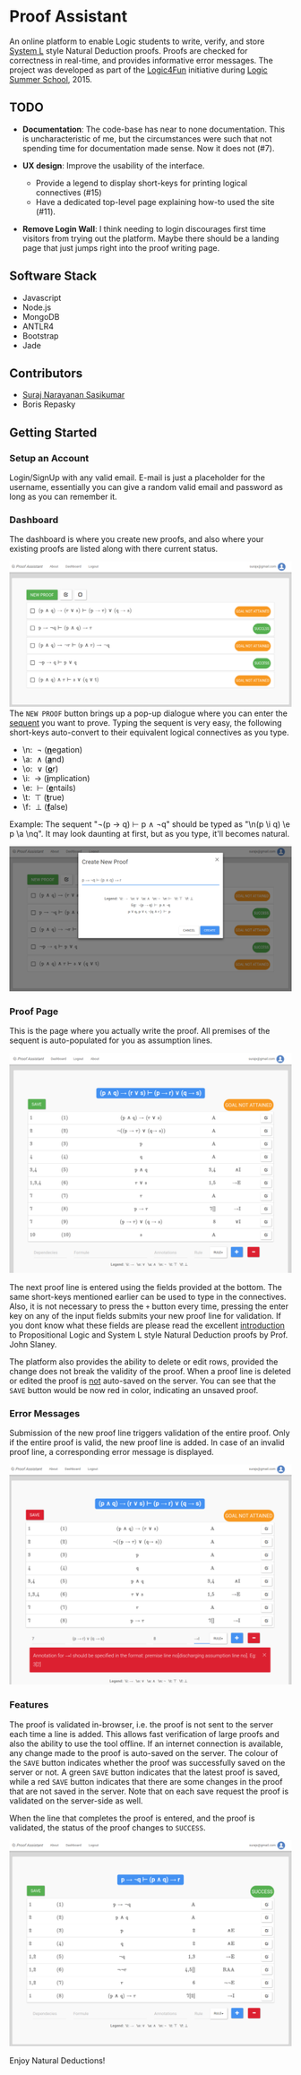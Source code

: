 # Proof Assistant

An online platform to enable Logic students to write, verify, and store [System L](https://en.wikipedia.org/wiki/System_L) style Natural Deduction proofs. Proofs are checked for correctness in real-time, and provides informative error messages. The project was developed as part of the [Logic4Fun](https://l4f.cecs.anu.edu.au/) initiative during [Logic Summer School](lss.cecs.anu.edu.au), 2015.

## TODO

* **Documentation**: The code-base has near to none documentation. This is uncharacteristic of me, but the circumstances were such that not spending time for documentation made sense. Now it does not (#7).
* **UX design**: Improve the usability of the interface.

  * Provide a legend to display short-keys for printing logical connectives (#15)
  * Have a dedicated top-level page explaining how-to used the site (#11).
* **Remove Login Wall**: I think needing to login discourages first time visitors from trying out the platform. Maybe there should be a landing page that just jumps right into the proof writing page.

## Software Stack
* Javascript
* Node.js
* MongoDB
* ANTLR4
* Bootstrap
* Jade

## Contributors

* [Suraj Narayanan Sasikumar](https://www.surajx.in)
* Boris Repasky

## Getting Started

### Setup an Account
Login/SignUp with any valid email. E-mail is just a placeholder for the username, essentially you can give a random valid email and password as long as you can remember it.

### Dashboard
The dashboard is where you create new proofs, and also where your existing proofs are listed along with there current status.

![Dashboard](/public/img/dashboard.png)
The `NEW PROOF` button brings up a pop-up dialogue where you can enter the [sequent](https://en.wikipedia.org/wiki/Sequent) you want to prove. Typing the sequent is very easy, the following short-keys auto-convert to their equivalent logical connectives as you type.
* \n:&nbsp;&nbsp;¬&nbsp;(<u><b>n</b></u>egation)
* \a:&nbsp;&nbsp;∧&nbsp;(<u><b>a</b></u>nd)
* \o:&nbsp;&nbsp;∨&nbsp;(<u><b>o</b></u>r)
* \i:&nbsp;&nbsp;→&nbsp;(<u><b>i</b></u>mplication)
* \e:&nbsp;&nbsp;⊢&nbsp;(<u><b>e</b></u>ntails)
* \t:&nbsp;&nbsp;⊤&nbsp;(<u><b>t</b></u>rue)
* \f:&nbsp;&nbsp;⊥&nbsp;(<u><b>f</b></u>alse)

Example: The sequent "¬(p → q) ⊢ p ∧ ¬q" should be typed as "\n(p \i q) \e p \a \nq". It may look daunting at first, but as you type, it'll becomes natural.

![New Proof](/public/img/create_new_proof.png)

### Proof Page
This is the page where you actually write the proof. All premises of the sequent is auto-populated for you as assumption lines.

![Proof Page](/public/img/proof_page.png)

The next proof line is entered using the fields provided at the bottom. The same short-keys mentioned earlier can be used to type in the connectives. Also, it is not necessary to press the `+` button every time, pressing the enter key on any of the input fields submits your  new proof line for validation. If you dont know what these fields are please read the excellent [introduction](http://users.cecs.anu.edu.au/~jks/LogicNotes/index.html) to Propositional Logic and System L style Natural Deduction proofs by Prof. John Slaney.

The platform also provides the ability to delete or edit rows, provided the change does not break the validity of the proof. When a proof line is deleted or edited the proof is <u>not</u> auto-saved on the server. You can see that the `SAVE` button would be now red in color, indicating an unsaved proof.

### Error Messages
Submission of the new proof line triggers validation of the entire proof. Only if the entire proof is valid, the new proof line is added. In case of an invalid proof line, a corresponding error message is displayed.

![Error Message](/public/img/error_message.png)

### Features
The proof is validated in-browser, i.e. the proof is not sent to the server each time a line is added. This allows fast verification of large proofs and also the ability to use the tool offline. If an internet connection is available, any change made to the proof is auto-saved on the server. The colour of the `SAVE` button indicates whether the proof was successfully saved on the server or not. A green `SAVE` button indicates that the latest proof is saved, while a red `SAVE` button indicates that there are some changes in the proof that are not saved in the server. Note that on each save request the proof is validated on the server-side as well.

When the line that completes the proof is entered, and the proof is validated, the status of the proof changes to `SUCCESS`.

![Success](/public/img/write_proof.png)

Enjoy Natural Deductions!
